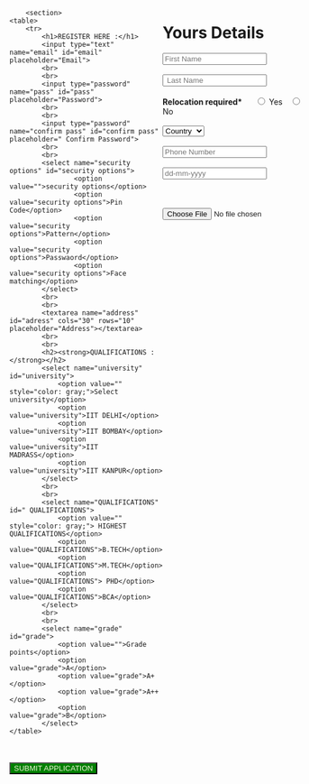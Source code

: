  <!DOCTYPE html>
<html lang="en">
<head>
    <meta charset="UTF-8">
    <meta name="viewport" content="width=device-width, initial-scale=1.0">
    <title> web dev project 6</title>
    <link rel="shortcut icon" href="logo.png" type="image/x-icon">
</head>
<body>
    <div style="display: grid; grid-template-columns: repeat(2,1fr);"> 
    <div > 
        
        <section> 
    <table>
        <tr>
            <h1>REGISTER HERE :</h1>
            <input type="text" name="email" id="email" placeholder="Email">
            <br>
            <br>
            <input type="password" name="pass" id="pass" placeholder="Password">
            <br>
            <br>
            <input type="password" name="confirm pass" id="confirm pass" placeholder=" Confirm Password">
            <br>
            <br>
            <select name="security options" id="security options">
                    <option value="">security options</option>
                    <option value="security options">Pin Code</option>
                    <option value="security options">Pattern</option>
                    <option value="security options">Passwaord</option>
                    <option value="security options">Face matching</option>
            </select>
            <br>
            <br>
            <textarea name="address" id="adress" cols="30" rows="10" placeholder="Address"></textarea>
            <br>
            <br>
            <h2><strong>QUALIFICATIONS :</strong></h2>
            <select name="university" id="university">
                <option value="" style="color: gray;">Select university</option>
                <option value="university">IIT DELHI</option>
                <option value="university">IIT BOMBAY</option>
                <option value="university">IIT MADRASS</option>
                <option value="university">IIT KANPUR</option>
            </select>
            <br>
            <br>
            <select name="QUALIFICATIONS" id=" QUALIFICATIONS">
                <option value="" style="color: gray;"> HIGHEST QUALIFICATIONS</option>
                <option value="QUALIFICATIONS">B.TECH</option>
                <option value="QUALIFICATIONS">M.TECH</option>
                <option value="QUALIFICATIONS"> PHD</option>
                <option value="QUALIFICATIONS">BCA</option>
            </select>
            <br>
            <br>
            <select name="grade" id="grade">
                <option value="">Grade points</option>
                <option value="grade">A</option>
                <option value="grade">A+</option>
                <option value="grade">A++</option>
                <option value="grade">B</option>
            </select>
    </table>
</section>
<br>
<br>
<button type="reset" style="background-color: green; color: beige;">SUBMIT APPLICATION</button>

</div>
<div >
  <h1>Yours Details</h1>
  <input type="text" placeholder="First Name">
  <br>
  <br>
  <input type="text" placeholder=" Last Name">
  <br>
  <br>
  <label for="relocate" style="margin-right:0.5cm;"><strong>Relocation required*</strong>  </label>
  <input type="radio" name="relocate" id="relocate">
  <label for="relocate"style="margin-right:0.25cm;">Yes</label>
  <input type="radio" name="relocate" id="relocate">
  <label for="relocate">No</label>
  <br>
  <br>
  <select name="country" id="country">
    <option value="">Country</option>
    <option value="country">India</option>
    <option value="country">England</option>
    <option value="country">Australia</option>
    <option value="country">America</option>
  </select>
  <br>
  <br>
  <input type="text" placeholder="Phone Number">
  <br>
  <br>
  <input type="text" placeholder="dd-mm-yyyy">
  <br>
  <br>
  <br>
  <br>
  <input type="file">
</div>
</div>
</body>
</html>
